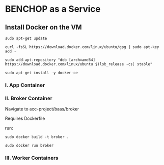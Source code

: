 # BENCHOP as a Service

## Install Docker on the VM

    sudo apt-get update
    
    curl -fsSL https://download.docker.com/linux/ubuntu/gpg | sudo apt-key add -
    
    sudo add-apt-repository "deb [arch=amd64] https://download.docker.com/linux/ubuntu $(lsb_release -cs) stable"
    
    sudo apt-get install -y docker-ce
    

### I.    App Container


### II.   Broker Container

  Navigate to acc-project/baas/broker
  
  Requires Dockerfile

  run: 
  
    sudo docker build -t broker . 
    
    sudo docker run broker

### III. Worker Containers
